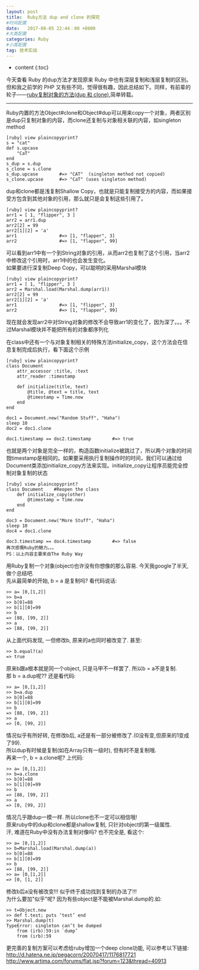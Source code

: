 ```yaml
---
layout: post
title:  Ruby方法 dup and clone 的探究
#时间配置
date:   2017-08-05 22:44：00 +0800
#大类配置
categories: Ruby
#小类配置
tag: 技术实战
---
```


* content
{:toc}


今天查看 Ruby 的dup方法才发现原来 Ruby 中也有深层复制和浅层复制的区别。但和我之前学的 PHP 又有些不同，觉得很有趣，因此总结如下。同样，有前辈的轮子——[ruby复制对象的方法(dup 和 clone)](http://blog.csdn.net/cloudcraft/article/details/10348799),简单转载。

----------------------------------
Ruby内置的方法Object#clone和Object#dup可以用来copy一个对象，两者区别是dup只复制对象的内容，而clone还复制与对象相关联的内容，如singleton method 
 
	[ruby] view plaincopyprint?  
	s = "cat"    
	def s.upcase    
		"CaT"    
	end    
	s_dup = s.dup    
	s_clone = s.clone    
	s_dup.upcase        #=> "CAT"  (singleton method not copied)    
	s_clone.upcase      #=> "CaT" (uses singleton method)    
	  
dup和clone都是浅复制Shallow Copy，也就是只能复制接受方的内容，而如果接受方包含到其他对象的引用，那么就只是会复制这些引用了。 
 
	[ruby] view plaincopyprint?  
	arr1 = [ 1, "flipper", 3 ]    
	arr2 = arr1.dup    
	arr2[2] = 99    
	arr2[1][2] = 'a'    
	arr1                #=> [1, "flapper", 3]    
	arr2                #=> [1, "flapper", 99] 
	
可以看到arr1中有一个到String对象的引用，从而arr2也复制了这个引用，当arr2中修改这个引用时，arr1中的也会发生变化。  
如果要进行深复制Deep Copy，可以聪明的采用Marshal模块  

	[ruby] view plaincopyprint?  
	arr1 = [ 1, "flipper", 3 ]    
	arr2 = Marshal.load(Marshal.dump(arr1))    
	arr2[2] = 99    
	arr2[1][2] = 'a'    
	arr1                #=> [1, "flipper", 3]    
	arr2                #=> [1, "flapper", 99]   
	
现在就会发现arr2中对String对象的修改不会导致arr1的变化了，因为深了。。。不过Marshal模块并不能把所有的对象都序列化  

在class中还有一个与对象复制相关的特殊方法initialize_copy，这个方法会在信息复制完成后执行，看下面这个示例  

	[ruby] view plaincopyprint?  
	class Document    
		attr_accessor :title, :text    
		attr_reader :timestamp    
		
		def initialize(title, text)    
			@title, @text = title, text    
			@timestamp = Time.now    
		end    
	end    
		
	doc1 = Document.new("Random Stuff", "Haha")    
	sleep 10    
	doc2 = doc1.clone    
		
	doc1.timestamp == doc2.timestamp        #=> true  
	
也就是两个对象是完全一样的，构造函数initialize被跳过了，所以两个对象的时间戮timestamp是相同的。如果要采用执行复制操作时的时间，我们可以通过给Document类添加initialize_copy方法来实现。initialize_copy让程序员能完全控制对象复制的状态 
 
	[ruby] view plaincopyprint?  
	class Document    #Reopen the class    
		def initialize_copy(other)    
			@timestamp = Time.now    
		end    
	end    
		
	doc3 = Document.new("More Stuff", "Haha")    
	sleep 10    
	doc4 = doc1.clone    
		
	doc3.timestamp == doc4.timestamp        #=> false    
	再次感慨Ruby的魅力。。。  
	PS：以上内容主要来自The Ruby Way  
	  
用Ruby复制一个对象(object)也许没有你想像的那么容易. 今天我google了半天, 做个总结吧.  
先从最简单的开始, b = a 是复制吗? 看代码说话:  

	>> a= [0,[1,2]]  
	>> b=a  
	>> b[0]=88  
	>> b[1][0]=99  
	>> b    
	=> [88, [99, 2]]  
	>> a    
	=> [88, [99, 2]]  
	
从上面代码发现, 一但修改b, 原来的a也同时被改变了. 甚至:  
	  
	>> b.equal?(a)  
	=> true
	
原来b跟a根本就是同一个object, 只是马甲不一样罢了. 所以b = a不是复制.  
那 b = a.dup呢?? 还是看代码: 
	
	>> a= [0,[1,2]]  
	>> b=a.dup  
	>> b[0]=88  
	>> b[1][0]=99  
	>> b  
	=> [88, [99, 2]]  
	>> a  
	=> [0, [99, 2]]
	
情况似乎有所好转, 在修改b后, a还是有一部分被修改了.(0没有变,但原来的1变成了99).  
所以dup有时候是复制(如在Array只有一级时), 但有时不是复制哦.  
再来一个, b = a.clone呢? 上代码:  
	
	>> a= [0,[1,2]]  
	>> b=a.clone  
	>> b[0]=88  
	>> b[1][0]=99  
	>> b  
	=> [88, [99, 2]]  
	>> a  
	=> [0, [99, 2]]  
	
情况几乎跟dup一模一样. 所以clone也不一定可以相信哦!   
原来ruby中的dup和clone都是shallow复制, 只针对object的第一级属性.   
汗, 难道在Ruby中没有办法复制对像吗? 也不完全是, 看这个: 
	
	>> a= [0,[1,2]]  
	>> b=Marshal.load(Marshal.dump(a))  
	>> b[0]=88  
	>> b[1][0]=99  
	>> b  
	=> [88, [99, 2]]  
	>> a= [0,[1,2]]  
	=> [0, [1, 2]] 
	
修改b后a没有被改变!!! 似乎终于成功找到复制的办法了!!!  
为什么要加"似乎"呢? 因为有些object是不能被Marshal.dump的.如:  
	
	>> t=Object.new  
	>> def t.test; puts ‘test’ end  
	>> Marshal.dump(t)  
	TypeError: singleton can’t be dumped  
		from (irb):59:in `dump’  
		from (irb):59  
		
更完善的复制方案可以考虑给ruby增加一个deep clone功能, 可以参考以下链接:  
http://d.hatena.ne.jp/pegacorn/20070417/1176817721  
http://www.artima.com/forums/flat.jsp?forum=123&thread=40913 



